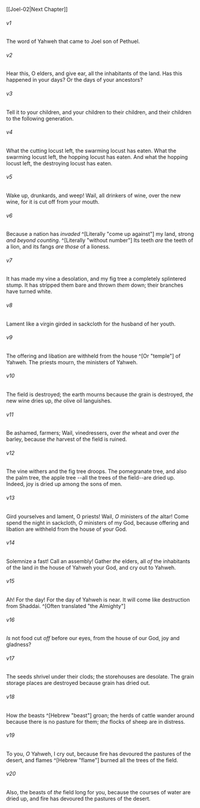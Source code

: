 ﻿---
aliases:
  - Joel 1
---

[[Joel-02|Next Chapter]]

###### v1
The word of Yahweh that came to Joel son of Pethuel.

###### v2
Hear this, O elders,
and give ear, all the inhabitants of the land.
Has this happened in your days?
Or the days of your ancestors?

###### v3
Tell it to your children,
and your children to their children,
and their children to the following generation.

###### v4
What the cutting locust left,
the swarming locust has eaten.
What the swarming locust left,
the hopping locust has eaten.
And what the hopping locust left,
the destroying locust has eaten.

###### v5
Wake up, drunkards, and weep!
Wail, all drinkers of wine, over the new wine,
for it is cut off from your mouth.

###### v6
Because a nation has _invaded_ ^[Literally "come up against"] my land,
strong _and beyond counting_. ^[Literally "without number"]
Its teeth _are_ the teeth of a lion,
and its fangs _are those_ of a lioness.

###### v7
It has made my vine a desolation,
and my fig tree a completely splintered stump.
It has stripped them bare and thrown _them_ down;
their branches have turned white.

###### v8
Lament like a virgin girded in sackcloth
for the husband of her youth.

###### v9
The offering and libation are withheld
from the house ^[Or "temple"] of Yahweh.
The priests mourn,
the ministers of Yahweh.

###### v10
The field is destroyed;
the earth mourns
because _the_ grain is destroyed,
_the_ new wine dries up,
_the_ olive oil languishes.

###### v11
Be ashamed, farmers;
Wail, vinedressers,
over _the_ wheat and over _the_ barley,
because _the_ harvest of the field is ruined.

###### v12
The vine withers
and the fig tree droops.
The pomegranate tree, and also the palm tree, the apple tree
--all the trees of the field--are dried up.
Indeed, joy is dried up
among the sons of men.

###### v13
Gird yourselves and lament, O priests!
Wail, _O_ ministers of _the_ altar!
Come spend the night in sackcloth,
_O_ ministers of my God,
because offering and libation
are withheld from the house of your God.

###### v14
Solemnize a fast!
Call an assembly!
Gather _the_ elders,
all _of_ the inhabitants of the land
_in_ the house of Yahweh your God,
and cry out to Yahweh.

###### v15
Ah! For the day!
For the day of Yahweh is near.
It will come like destruction from Shaddai. ^[Often translated "the Almighty"]

###### v16
_Is_ not food cut _off_
before our eyes,
from the house of our God,
joy and gladness?

###### v17
The seeds shrivel under their clods;
the storehouses are desolate.
The grain storage places are destroyed
because grain has dried out.

###### v18
How _the_ beasts ^[Hebrew "beast"] groan;
the herds of cattle wander around
because there is no pasture for them;
_the_ flocks of sheep are in distress.

###### v19
To you, _O_ Yahweh, I cry out,
because fire has devoured
the pastures of the desert,
and flames ^[Hebrew "flame"] burned
all the trees of the field.

###### v20
Also, the beasts of _the_ field
long for you,
because the courses of water
are dried up,
and fire has devoured
the pastures of the desert.